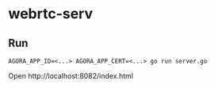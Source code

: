 # webrtc-serv

## Run

```
AGORA_APP_ID=<...> AGORA_APP_CERT=<...> go run server.go
```

Open http://localhost:8082/index.html